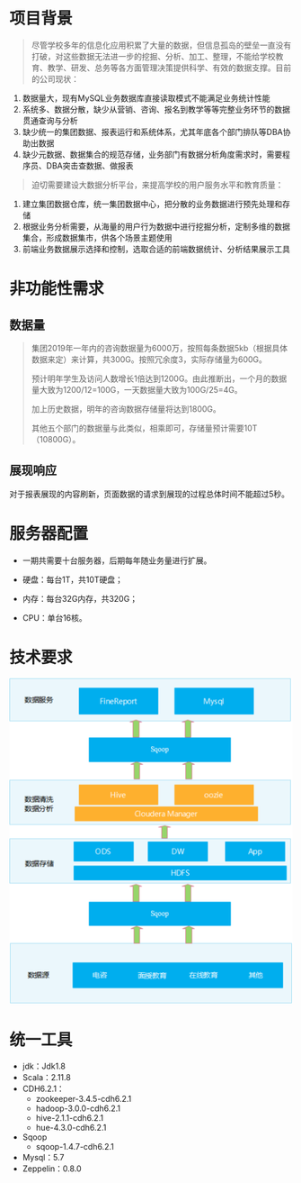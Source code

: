 # 项目背景

> 尽管学校多年的信息化应用积累了大量的数据，但信息孤岛的壁垒一直没有打破，对这些数据无法进一步的挖掘、分析、加工、整理，不能给学校教育、教学、研发、总务等各方面管理决策提供科学、有效的数据支撑。目前的公司现状：

1. 数据量大，现有MySQL业务数据库直接读取模式不能满足业务统计性能
2. 系统多、数据分散，缺少从营销、咨询、报名到教学等等完整业务环节的数据贯通查询与分析
3. 缺少统一的集团数据、报表运行和系统体系，尤其年底各个部门排队等DBA协助出数据
4. 缺少元数据、数据集合的规范存储，业务部门有数据分析角度需求时，需要程序员、DBA突击查数据、做报表

> 迫切需要建设大数据分析平台，来提高学校的用户服务水平和教育质量：

1. 建立集团数据仓库，统一集团数据中心，把分散的业务数据进行预先处理和存储
2. 根据业务分析需要，从海量的用户行为数据中进行挖掘分析，定制多维的数据集合，形成数据集市，供各个场景主题使用
3. 前端业务数据展示选择和控制，选取合适的前端数据统计、分析结果展示工具

# 非功能性需求

## 数据量

> 集团2019年一年内的咨询数据量为6000万，按照每条数据5kb（根据具体数据来定）来计算，共300G。按照冗余度3，实际存储量为600G。
>
> 预计明年学生及访问人数增长1倍达到1200G。由此推断出，一个月的数据量大致为1200/12=100G，一天数据量大致为100G/25=4G。
>
> 加上历史数据，明年的咨询数据存储量将达到1800G。
>
> 其他五个部门的数据量与此类似，相乘即可，存储量预计需要10T（10800G）。



##  **展现响应**

对于报表展现的内容刷新，页面数据的请求到展现的过程总体时间不能超过5秒。

# **服务器配置**

- 一期共需要十台服务器，后期每年随业务量进行扩展。

- 硬盘：每台1T，共10T硬盘；

- 内存：每台32G内存，共320G；

- CPU：单台16核。

# 技术要求

![1621171270976](./assets\1621171270976.png)

# 统一工具

- jdk：Jdk1.8
- Scala：2.11.8
- CDH6.2.1：
  -  zookeeper-3.4.5-cdh6.2.1
  - hadoop-3.0.0-cdh6.2.1
  - hive-2.1.1-cdh6.2.1
  - hue-4.3.0-cdh6.2.1 
- Sqoop
  - sqoop-1.4.7-cdh6.2.1
- Mysql：5.7
- Zeppelin：0.8.0



